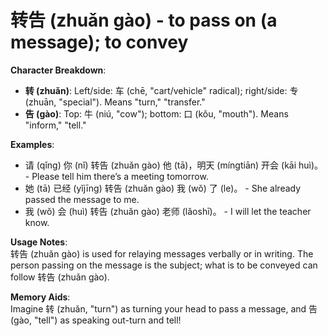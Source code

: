 # **转告 (zhuǎn gào) - to pass on (a message); to convey**

**Character Breakdown**:  
- **转 (zhuǎn)**: Left/side: 车 (chē, "cart/vehicle" radical); right/side: 专 (zhuān, "special"). Means "turn," "transfer."  
- **告 (gào)**: Top: 牛 (niú, "cow"); bottom: 口 (kǒu, "mouth"). Means "inform," "tell."

**Examples**:  
- 请 (qǐng) 你 (nǐ) 转告 (zhuǎn gào) 他 (tā)，明天 (míngtiān) 开会 (kāi huì)。 - Please tell him there’s a meeting tomorrow.  
- 她 (tā) 已经 (yǐjīng) 转告 (zhuǎn gào) 我 (wǒ) 了 (le)。 - She already passed the message to me.  
- 我 (wǒ) 会 (huì) 转告 (zhuǎn gào) 老师 (lǎoshī)。 - I will let the teacher know.

**Usage Notes**:  
转告 (zhuǎn gào) is used for relaying messages verbally or in writing. The person passing on the message is the subject; what is to be conveyed can follow 转告 (zhuǎn gào).

**Memory Aids**:  
Imagine 转 (zhuǎn, "turn") as turning your head to pass a message, and 告 (gào, "tell") as speaking out-turn and tell!